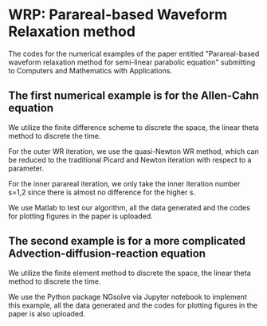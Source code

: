 # WRP: Parareal-based Waveform Relaxation method
The codes for the numerical examples of the paper entitled "Parareal-based waveform relaxation method for semi-linear parabolic equation" submitting to Computers and Mathematics with Applications.

## The first numerical example is for the Allen-Cahn equation

We utilize the finite difference scheme to discrete the space, the linear theta method to discrete the time.

For the outer WR iteration, we use the quasi-Newton WR method, which can be reduced to the traditional Picard and Newton iteration with respect to a parameter.

For the inner parareal iteration, we only take the inner iteration number s=1,2 since there is almost no difference for the higher s.

We use Matlab to test our algorithm, all the data generated and the codes for plotting figures in the paper is uploaded.

## The second example is for a more complicated Advection-diffusion-reaction equation

We utilize the finite element method to discrete the space, the linear theta method to discrete the time.

We use the Python package NGsolve via Jupyter notebook to implement this example, all the data generated and the codes for plotting figures in the paper is also uploaded.
